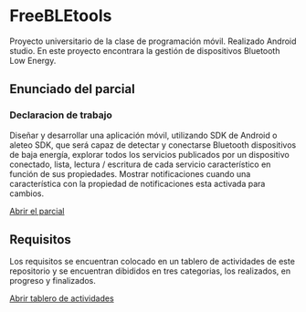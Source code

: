 # FreeBLEtools

Proyecto universitario de la clase de programación móvil. Realizado Android studio. En este proyecto encontrara la gestión de dispositivos Bluetooth Low Energy.

## Enunciado del parcial
### Declaracion de trabajo
Diseñar y desarrollar una aplicación móvil, utilizando SDK de Android o aleteo SDK, que será capaz de detectar y conectarse Bluetooth dispositivos de baja energía, explorar todos los servicios publicados por un dispositivo conectado, lista, lectura / escritura de cada servicio característico en función de sus propiedades. Mostrar notificaciones cuando una característica con la propiedad de notificaciones esta activada para cambios.

[Abrir el parcial](https://github.com/epavas/FreeBLEtools/blob/master/ProgramacionMovil%20parcial%20BLE.pdf)

## Requisitos 
Los requisitos se encuentran colocado en un tablero de actividades de este repositorio y se encuentran dibididos en tres categorias, los realizados, en progreso y finalizados.

[Abrir tablero de actividades](https://github.com/epavas/FreeBLEtools/projects/1)
